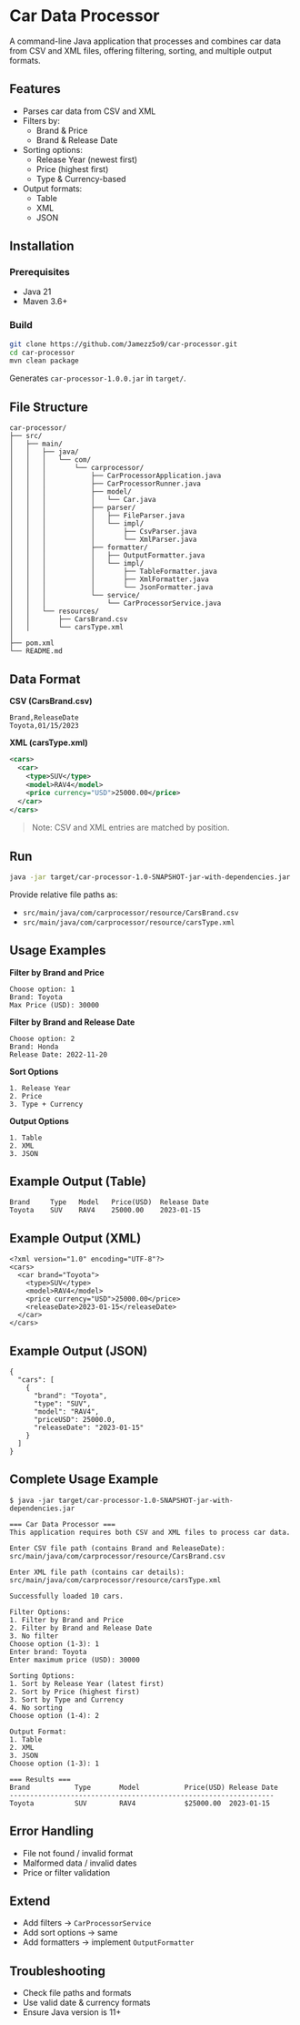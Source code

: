 # Car Data Processor

A command-line Java application that processes and combines car data from CSV and XML files, offering filtering, sorting, and multiple output formats.

## Features

- Parses car data from CSV and XML
- Filters by:
  - Brand & Price
  - Brand & Release Date
- Sorting options:
  - Release Year (newest first)
  - Price (highest first)
  - Type & Currency-based
- Output formats:
  - Table
  - XML
  - JSON

## Installation

### Prerequisites

- Java 21
- Maven 3.6+

### Build

```bash
git clone https://github.com/Jamezz5o9/car-processor.git
cd car-processor
mvn clean package
```

Generates `car-processor-1.0.0.jar` in `target/`.

## File Structure

```
car-processor/
├── src/
│   ├── main/
│   │   ├── java/
│   │   │   └── com/
│   │   │       └── carprocessor/
│   │   │           ├── CarProcessorApplication.java
│   │   │           ├── CarProcessorRunner.java
│   │   │           ├── model/
│   │   │           │   └── Car.java
│   │   │           ├── parser/
│   │   │           │   ├── FileParser.java
│   │   │           │   └── impl/
│   │   │           │       ├── CsvParser.java
│   │   │           │       └── XmlParser.java
│   │   │           ├── formatter/
│   │   │           │   ├── OutputFormatter.java
│   │   │           │   └── impl/
│   │   │           │       ├── TableFormatter.java
│   │   │           │       ├── XmlFormatter.java
│   │   │           │       └── JsonFormatter.java
│   │   │           └── service/
│   │   │               └── CarProcessorService.java
│   │   └── resources/
│   │       ├── CarsBrand.csv
│   │       └── carsType.xml
│
├── pom.xml
└── README.md
```

## Data Format

**CSV (CarsBrand.csv)**

```csv
Brand,ReleaseDate
Toyota,01/15/2023
```

**XML (carsType.xml)**

```xml
<cars>
  <car>
    <type>SUV</type>
    <model>RAV4</model>
    <price currency="USD">25000.00</price>
  </car>
</cars>
```

> Note: CSV and XML entries are matched by position.

## Run

```bash
java -jar target/car-processor-1.0-SNAPSHOT-jar-with-dependencies.jar
```

Provide relative file paths as:
- ` src/main/java/com/carprocessor/resource/CarsBrand.csv
`
- `src/main/java/com/carprocessor/resource/carsType.xml`



## Usage Examples

**Filter by Brand and Price**

```
Choose option: 1
Brand: Toyota
Max Price (USD): 30000
```

**Filter by Brand and Release Date**

```
Choose option: 2
Brand: Honda
Release Date: 2022-11-20
```

**Sort Options**

```
1. Release Year
2. Price
3. Type + Currency
```

**Output Options**

```
1. Table
2. XML
3. JSON
```

## Example Output (Table)

```
Brand     Type   Model   Price(USD)  Release Date
Toyota    SUV    RAV4    25000.00    2023-01-15
```

## Example Output (XML)
```
<?xml version="1.0" encoding="UTF-8"?>
<cars>
  <car brand="Toyota">
    <type>SUV</type>
    <model>RAV4</model>
    <price currency="USD">25000.00</price>
    <releaseDate>2023-01-15</releaseDate>
  </car>
</cars>
```


## Example Output (JSON)
```
{
  "cars": [
    {
      "brand": "Toyota",
      "type": "SUV",
      "model": "RAV4",
      "priceUSD": 25000.0,
      "releaseDate": "2023-01-15"
    }
  ]
}
```


## Complete Usage Example
```
$ java -jar target/car-processor-1.0-SNAPSHOT-jar-with-dependencies.jar

=== Car Data Processor ===
This application requires both CSV and XML files to process car data.

Enter CSV file path (contains Brand and ReleaseDate):  src/main/java/com/carprocessor/resource/CarsBrand.csv

Enter XML file path (contains car details): src/main/java/com/carprocessor/resource/carsType.xml

Successfully loaded 10 cars.

Filter Options:
1. Filter by Brand and Price
2. Filter by Brand and Release Date
3. No filter
Choose option (1-3): 1
Enter brand: Toyota
Enter maximum price (USD): 30000

Sorting Options:
1. Sort by Release Year (latest first)
2. Sort by Price (highest first)
3. Sort by Type and Currency
4. No sorting
Choose option (1-4): 2

Output Format:
1. Table
2. XML
3. JSON
Choose option (1-3): 1

=== Results ===
Brand           Type       Model           Price(USD) Release Date
-----------------------------------------------------------------
Toyota          SUV        RAV4            $25000.00  2023-01-15
```

## Error Handling

- File not found / invalid format
- Malformed data / invalid dates
- Price or filter validation

## Extend

- Add filters → `CarProcessorService`
- Add sort options → same
- Add formatters → implement `OutputFormatter`

## Troubleshooting

- Check file paths and formats
- Use valid date & currency formats
- Ensure Java version is 11+
